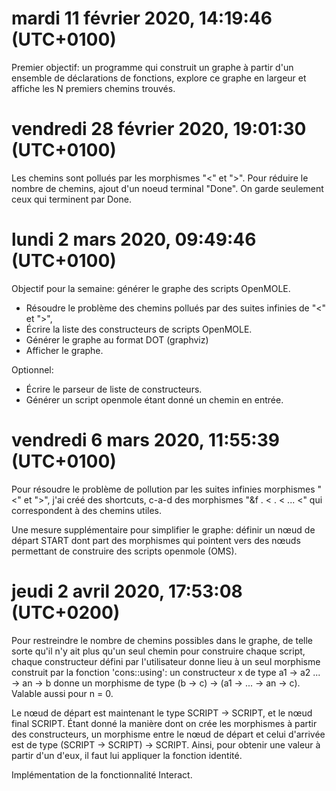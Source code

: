 mardi 11 février 2020, 14:19:46 (UTC+0100)
==========================================

Premier objectif: un programme qui construit un graphe à partir d'un ensemble de déclarations de fonctions, explore ce graphe en largeur et affiche les N premiers chemins trouvés.


vendredi 28 février 2020, 19:01:30 (UTC+0100)
=============================================

Les chemins sont pollués par les morphismes "<" et ">". Pour réduire le nombre de chemins, ajout d'un noeud terminal "Done". On garde seulement ceux qui terminent par Done.


lundi 2 mars 2020, 09:49:46 (UTC+0100)
======================================

Objectif pour la semaine: générer le graphe des scripts OpenMOLE.

- Résoudre le problème des chemins pollués par des suites infinies de "<" et ">",
- Écrire la liste des constructeurs de scripts OpenMOLE.
- Générer le graphe au format DOT (graphviz)
- Afficher le graphe.
 
Optionnel: 
- Écrire le parseur de liste de constructeurs.
- Générer un script openmole étant donné un chemin en entrée.


vendredi 6 mars 2020, 11:55:39 (UTC+0100)
=========================================

Pour résoudre le problème de pollution par les suites infinies morphismes "<" et ">", j'ai créé des shortcuts, c-a-d des morphismes "&f . < . < ... <" qui correspondent à des chemins utiles. 

Une mesure supplémentaire pour simplifier le graphe: définir un nœud de départ START dont part des morphismes qui pointent vers des nœuds permettant de construire des scripts openmole (OMS). 


jeudi 2 avril 2020, 17:53:08 (UTC+0200)
=======================================

Pour restreindre le nombre de chemins possibles dans le graphe, de telle sorte qu'il n'y ait plus qu'un seul chemin pour construire chaque script, chaque
constructeur défini par l'utilisateur donne lieu à un seul morphisme construit
par la fonction 'cons::using': un constructeur x de type a1 -> a2 ... -> an -> b donne un morphisme de type (b -> c) -> (a1 -> ... -> an -> c). Valable aussi
pour n = 0.

Le nœud de départ est maintenant le type SCRIPT -> SCRIPT, et le nœud final SCRIPT. Étant donné la manière dont on crée les morphismes à partir des constructeurs, un morphisme entre le nœud de départ et celui d'arrivée est de type (SCRIPT -> SCRIPT) -> SCRIPT. Ainsi, pour obtenir une valeur à partir d'un d'eux, il faut lui appliquer la fonction identité.

Implémentation de la fonctionnalité Interact.
